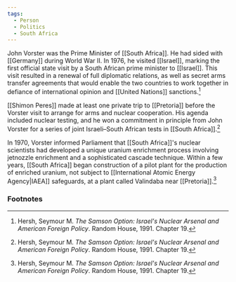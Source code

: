 ```yaml
---
tags:
  - Person
  - Politics
  - South Africa
---
```

John Vorster was the Prime Minister of [[South Africa]]. He had sided with [[Germany]] during World War II. In 1976, he visited [[Israel]], marking the first official state visit by a South African prime minister to [[Israel]]. This visit resulted in a renewal of full diplomatic relations, as well as secret arms transfer agreements that would enable the two countries to work together in defiance of international opinion and [[United Nations]] sanctions.[^1]

[[Shimon Peres]] made at least one private trip to [[Pretoria]] before the Vorster visit to arrange for arms and nuclear cooperation. His agenda included nuclear testing, and he won a commitment in principle from John Vorster for a series of joint Israeli–South African tests in [[South Africa]].[^1]

In 1970, Vorster informed Parliament that [[South Africa]]'s nuclear scientists had developed a unique uranium enrichment process involving jetnozzle enrichment and a sophisticated cascade technique. Within a few years, [[South Africa]] began construction of a pilot plant for the production of enriched uranium, not subject to [[International Atomic Energy Agency|IAEA]] safeguards, at a plant called Valindaba near [[Pretoria]].[^1]

### Footnotes

[^1]: Hersh, Seymour M. *The Samson Option: Israel's Nuclear Arsenal and American Foreign Policy*. Random House, 1991. Chapter 19.